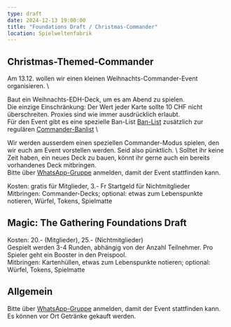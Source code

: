 ```yaml
---
type: draft
date: 2024-12-13 19:00:00
title: "Foundations Draft / Christmas-Commander"
location: Spielweltenfabrik
---
```

## Christmas-Themed-Commander
Am 13.12. wollen wir einen kleinen Weihnachts-Commander-Event organisieren.  \

Baut ein Weihnachts-EDH-Deck, um es am Abend zu spielen. \
Die einzige Einschränkung: Der Wert jeder Karte sollte 10 CHF nicht überschreiten. Proxies sind wie immer ausdrücklich erlaubt. \
Für den Event gibt es eine spezielle Ban-List [Ban-List](https://www.moxfield.com/decks/QjW2SLydu02GF5WoJuSilw) zusätzlich zur regulären [Commander-Banlist](https://mtgcommander.net/index.php/banned-list/)  \

Wir werden ausserdem einen speziellen Commander-Modus spielen, den wir euch am Event vorstellen werden. Seid also pünktlich. \ 
Solltet ihr keine Zeit haben, ein neues Deck zu bauen, könnt ihr gerne auch ein bereits vorhandenes Deck mitbringen. \
Bitte über [WhatsApp-Gruppe](https://chat.whatsapp.com/HQ7IINFrZB63esDNRqsIUw) anmelden, damit der Event stattfinden kann.

Kosten: gratis für Mitglieder, 3.- Fr Startgeld für Nichtmitglieder \
Mitbringen: Commander-Decks; optional: etwas zum Lebenspunkte notieren, Würfel, Tokens, Spielmatte

## Magic: The Gathering Foundations Draft
Kosten: 20.- (Mitglieder), 25.- (Nichtmitglieder) \
Gespielt werden 3-4 Runden, abhängig von der Anzahl Teilnehmer.
Pro Spieler geht ein Booster in den Preispool. \
Mitbringen: Kartenhüllen, etwas zum Lebenspunkte notieren; optional: Würfel, Tokens, Spielmatte

## Allgemein
Bitte über [WhatsApp-Gruppe](https://chat.whatsapp.com/HQ7IINFrZB63esDNRqsIUw) anmelden, damit der Event stattfinden kann. \
Es können vor Ort Getränke gekauft werden.
